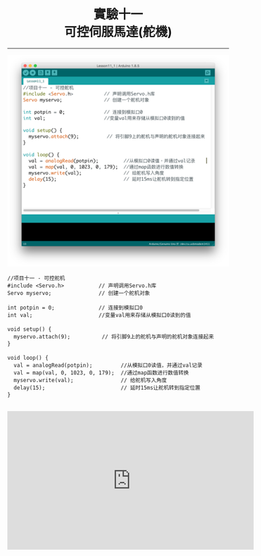 <center>
<H1> 實驗十一</br>
可控伺服馬達(舵機)</br>
</h1>
</center>

---

![](https://github.com/cow2166/gitbo/blob/master/re/%E8%9E%A2%E5%B9%95%E5%BF%AB%E7%85%A7%202018-05-01%20%E4%B8%8B%E5%8D%8810.56.10.png?raw=true)


```
//项目十一 - 可控舵机
#include <Servo.h>           // 声明调用Servo.h库
Servo myservo;               // 创建一个舵机对象
 
int potpin = 0;              // 连接到模拟口0               
int val;                     //变量val用来存储从模拟口0读到的值
 
void setup() { 
  myservo.attach(9);          // 将引脚9上的舵机与声明的舵机对象连接起来
} 
 
void loop() { 
  val = analogRead(potpin);         //从模拟口0读值，并通过val记录          
  val = map(val, 0, 1023, 0, 179);  //通过map函数进行数值转换    
  myservo.write(val);               // 给舵机写入角度  
  delay(15);                        // 延时15ms让舵机转到指定位置  
}


```


<iframe width="560" height="315" src="https://www.youtube.com/embed/-N7fWu3FwkY" frameborder="0" allow="autoplay; encrypted-media" allowfullscreen></iframe>